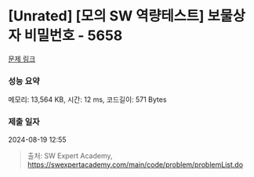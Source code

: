 # [Unrated] [모의 SW 역량테스트] 보물상자 비밀번호 - 5658 

[문제 링크](https://swexpertacademy.com/main/code/problem/problemDetail.do?contestProbId=AWXRUN9KfZ8DFAUo) 

### 성능 요약

메모리: 13,564 KB, 시간: 12 ms, 코드길이: 571 Bytes

### 제출 일자

2024-08-19 12:55



> 출처: SW Expert Academy, https://swexpertacademy.com/main/code/problem/problemList.do